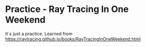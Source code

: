 # Practice - Ray Tracing In One Weekend
It`s just a practice.
Learned from https://raytracing.github.io/books/RayTracingInOneWeekend.html
